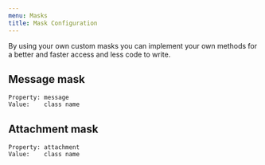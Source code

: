 ```yaml
---
menu: Masks
title: Mask Configuration
---
```

By using your own custom masks you can implement your own methods for a better and faster access and less code to write.


## Message mask

```text
Property: message
Value:    class name
```

## Attachment mask

```text
Property: attachment
Value:    class name
```
